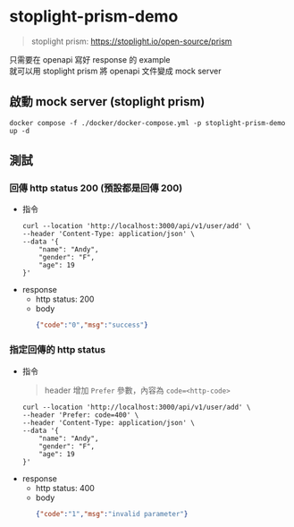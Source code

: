 # stoplight-prism-demo
> stoplight prism: https://stoplight.io/open-source/prism

只需要在 openapi 寫好 response 的 example<br/>
就可以用 stoplight prism 將 openapi 文件變成 mock server

## 啟動 mock server (stoplight prism)
```shell
docker compose -f ./docker/docker-compose.yml -p stoplight-prism-demo up -d
```

## 測試

### 回傳 http status 200 (預設都是回傳 200)
- 指令
  ```shell
  curl --location 'http://localhost:3000/api/v1/user/add' \
  --header 'Content-Type: application/json' \
  --data '{
      "name": "Andy",
      "gender": "F",
      "age": 19
  }'
  ```
- response
  - http status: 200
  - body
    ```json
    {"code":"0","msg":"success"}
    ```
### 指定回傳的 http status
- 指令
  > header 增加 `Prefer` 參數，內容為 `code=<http-code>`
  ```shell
  curl --location 'http://localhost:3000/api/v1/user/add' \
  --header 'Prefer: code=400' \
  --header 'Content-Type: application/json' \
  --data '{
      "name": "Andy",
      "gender": "F",
      "age": 19
  }'
  ```
- response
    - http status: 400
    - body
      ```json
      {"code":"1","msg":"invalid parameter"}
      ```
